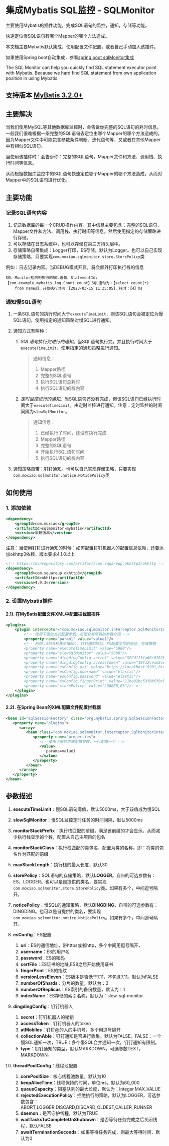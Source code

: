 # 集成Mybatis SQL监控  - SQLMonitor

主要使用Mybatis的插件功能，完成SQL语句的监控，通知，存储等功能。

快速定位慢SQL语句有哪个Mapper的哪个方法造成。

本文档主要Mybatis默认集成，使用配置文件配置，或者自己手动加入该插件。

如果使用Spring boot自动集成，参看[spring boot sqlMonitor集成](https://github.com/1997chang/sqlmonitor-spring-boot)

The SQL Monitor can help you quickly find SQL statement executor point with Mybatis. Because we hard find SQL statement from own application position in using Mybatis. 

## 支持版本 [MyBatis 3.2.0+](https://github.com/mybatis/mybatis-3)

## 主要解决

当我们使用MySQL等其他数据库监控时，会告诉你完整的SQL语句的耗时信息。一般我们很难根据一条完整的SQL语句去定位由哪个Mapper的哪个方法造成的。因为Mapper文件中可能包含参数条件判断、迭代语句等，又或者在其他Mapper中有相似SQL语句。

当使用该插件时：会告诉你：完整的SQL语句，Mapper文件和方法、调用栈、执行时间等信息。

从而根据数据库监控中的SQL语句快速定位哪个Mapper的哪个方法造成，从而对Mapper中的SQL语句进行优化。

## 主要功能

### 记录SQL语句内容

1. 记录数据库的每一个CRUD操作内容。其中信息主要包含：完整的SQL语句，Mapper文件和方法、调用栈、执行时间等信息。然后使用指定的存储策略进行存储。
2. 可以存储在日志系统中，也可以存储在第三方持久层中。
3. 存储策略自带集成：Logger打印，ES存储。默认为Logger。也可以自己实现存储策略，只要实现`com.moxiao.sqlmonitor.store.StorePolicy`类

例如：日志记录内容。当DEBUG模式开启，将会额外打印执行栈的信息
```
SQL-Monitor检测到执行的SQL语句，StatementId:【com.example.mybatis.log.Count.count】SQL语句为：【select count(*)
    from names】，开始执行时间：【2023-03-15 11:35:05】，耗时：【4】ms
```

### 通知慢SQL语句

1. 一条SQL语句的执行时间大于`executeTimeLimit`，则该SQL语句会被定位为慢SQL语句。使用指定的通知策略对慢SQL进行通知。
2. 通知方式有两种：
   1. *SQL语句执行完进行的通知*。当SQL语句执行完，并且执行时间大于`executeTimeLimit`，使用指定的通知策略进行通知。
      > 通知信息：
      > 1. Mapper路径
      > 2. 完整的SQL语句
      > 3. 执行SQL语句总耗时
      > 4. 执行SQL语句的栈内容

   2. *定时监控进行的通知*。当SQL语句还没有完成，但该SQL语句已经执行时间大于`executeTimeLimit`，由定时监控进行通知。注意：定时监控的时间间隔为`slowSqlMonitor`。
      > 通知信息：
      > 1. 已经执行了时间，还没有执行完成
      > 2. Mapper路径
      > 3. 完整的SQL语句
      > 4. 开始执行SQL语句时间
      > 5. 执行SQL语句的栈内容

3. 通知策略自带：钉钉通知。也可以自己实现存储策略，只要实现`com.moxiao.sqlmonitor.notice.NoticePolicy`类

## 如何使用

### 1. 添加依赖
```xml
<dependency>
    <groupId>com.moxiao</groupId>
    <artifactId>sqlmonitor-mybatis</artifactId>
    <version>最新版本</version>
</dependency>
```

注意：当使用钉钉进行通知的时候：如何配置钉钉机器人的配置信息依赖，还要添加okhttp3依赖，版本要求4.1.0以上
```xml
<!-- https://mvnrepository.com/artifact/com.squareup.okhttp3/okhttp -->
<dependency>
    <groupId>com.squareup.okhttp3</groupId>
    <artifactId>okhttp</artifactId>
    <version>4.9.3</version>
</dependency>

```


### 2. 设置Mybatis插件

#### 2.1). 在MyBatis配置文件XML中配置拦截器插件
```xml
<plugins>
    <plugin interceptor="com.moxiao.sqlmonitor.interceptor.SqlMonitorInterceptor">
        <!-- 使用下面的方式配置参数，后面会有所有的参数介绍 -->
        <property name="param1" value="value1"/>
        <!-- 例如：SQL5秒表示慢SQL，钉钉通知地址，ES配置文件的地址，存储策略
        <property name="executeTimeLimit" value="5000"/>
        <property name="slowSqlMonitor" value="5000"/>
        <property name="dingdingConfig.secret" value="SECd115fa66c6782b3e6bd361a73ee9a66bd53bb3697466cbb6457c27e335799f1a"/>
        <property name="dingdingConfig.accessToken" value="10f12cead3ce688dc030a35ad584f90aed07af401bd918b652c99a2180e77f2b"/>
        <property name="esConfig.uri" value="https://localhost:9201,https://localhost:9202,https://localhost:9203"/>
        <property name="esConfig.username" value="elastic"/>
        <property name="esConfig.password" value="elastic"/>
        <property name="esConfig.fingerPrint" value="11be02bc53f0b5f0cb5aae184411f76b916437508c7938f1963a2b00e63ea9e5"/>
        <property name="storePolicy" value="LOGGER,ES"/>-->
    </plugin>
</plugins>
```

#### 2.2). 在Spring Bean的XML配置文件配置拦截器
```xml
<bean id="sqlSessionFactory" class="org.mybatis.spring.SqlSessionFactoryBean">
   <property name="plugins">
      <array>
         <bean class="com.moxiao.sqlmonitor.interceptor.SqlMonitorInterceptor">
            <property name="properties">
               <!--使用下面的方式配置参数，一行配置一个 -->
               <value>
                  params=value1
               </value>
            </property>
         </bean>
      </array>
   </property>
</bean>
```


## 参数描述

1. **executeTimeLimit**：慢SQL语句阈值，默认5000ms，大于该值成为慢SQL
2. **slowSqlMonitor**：慢SQL监控定时任务的时间间隔，默认5000ms
3. **monitorStackPrefix**：执行栈匹配的前缀，满足该前缀的才会显示。从而减少执行栈显示的个数，配置从自己主项目的包名
4. **monitorStackClass**：执行栈匹配的类包名，配置为类的名称。即：将类的包名作为匹配的前缀
5. **maxStackLength**：执行栈的最大长度，默认30
6. **storePolicy**：SQL语句的存储策略，默认**LOGGER**。自带的可选参数有：ES，LOGGER。也可以是自提供的类名，要实现`com.moxiao.sqlmonitor.store.StorePolicy`类。如果有多个，中间逗号隔开。
7. **noticePolicy**：慢SQL的通知策略，默认**DINGDING**，自带的可选参数有：DINGDING。也可以是自提供的类名，要实现`com.moxiao.sqlmonitor.notice.NoticePolicy`。如果有多个，中间逗号隔开。
8. **esConfig**：ES配置
   1. **uri**：ES的通信地址，带https或者http，多个中间用逗号隔开，
   2. **username**：ES的用户名
   3. **password**：ES的密码
   4. **certFile**：ES证书的地址,ES8之后开始使用证书
   5. **fingerPrint**：ES的指纹
   6. **versionLessEleven**：ES版本是否低于7.11，不包含7.11。默认为FALSE
   7. **numberOfShards**：分片的数量，默认为：3
   8. **numberOfReplicas**：ES索引的备份数量，默认为：1
   9. **indexName**：ES存储的索引名称，默认为：slow-sql-monitor
   
9. **dingdingConfig**：钉钉机器人
   1. **secret**：钉钉机器人的秘钥
   2. **accessToken**：钉钉机器人的token
   3. **atMobiles**：钉钉@的人的手机号，多个用逗号隔开
   4. **collectionAble**：钉钉通知是否进行收集。默认为FALSE。FALSE：一个慢SQL通知一次，TRUE：多个慢SQL合并通知一次，钉钉通知有限制。
   5. **type**：钉钉通知的类型，默认MARKDOWN。可选参数TEXT，MARKDOWN。
   
10. **threadPoolConfig**：线程池配置
    1. **corePoolSize**：核心线程池数量，默认为10
    2. **keepAliveTime**：线程保持的时间，单位ms，默认为60_000
    3. **queueCapacity**：阻塞队列的最大长度，默认为：Integer.MAX_VALUE
    4. **rejectedExecutionPolicy**：拒绝执行的策略，默认为LOGGER，可选参数包含：ABORT,LOGGER,DISCARD,DISCARD_OLDEST,CALLER_RUNNER
    5. **daemon**：是否守护线程，默认为TRUE
    6. **waitTasksToCompleteOnShutdown**：是否等待任务完成之后关闭线程，默认FALSE
    7. **awaitTerminationSeconds**：如果等待任务完成，则最大等待时间，默认为0